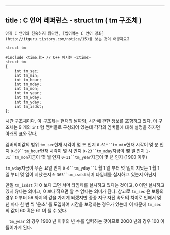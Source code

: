 ----------------
title : C 언어 레퍼런스 - struct tm ( tm 구조체 )
--------------



```warning
아직 C 언어와 친숙하지 않다면, [씹어먹는 C 언어 강좌](http://itguru.tistory.com/notice/15)를 보는 것이 어떻까요?

```

`struct tm`




```info
#include <time.h> // C++ 에서는 <ctime>
struct tm
{
    int tm_sec;
    int tm_min;
    int tm_hour;
    int tm_mday;
    int tm_mon;
    int tm_year;
    int tm_wday;
    int tm_yday;
    int tm_isdst;
};
```


시간 구조체이다.
이 구조체는 현재의 날짜와, 시간에 관한 정보를 포함하고 있다. 이 구조체는 9 개의 `int` 형 멤버들로 구성되어 있는데 각각의 멤버들에 대해 설명을 하자면 아래의 표와 같다.


멤버의미값의 범위
`tm_sec`현재 시각이 몇 초 인지
`0-61*``tm_min`현재 시각이 몇 분 인지
`0-59``tm_hour`현재 시각이 몇 시 인지
`0-23``tm_mday`지금이 몇 일 인지
`1-31``tm_mon`지금이 몇 월 인지
`0-11``tm_year`지금이 몇 년 인지 (1900 이후)

`tm_wday`지금이 무슨 요일 인지
`0-6``tm_yday``1` 월 1 일 부터 몇 일이 지났는 1 월 1 일 부터 몇 일이 지났는지
`0-365``tm_isdst`서머 타임제를 실시하고 있는지 아닌지


만일 `tm_isdst` 가 0 보다 크면 서머 타임제를 실시하고 있다는 것이고, 0 이면 실시하고 있지 않다는 의미고, 0 보다 작으면 알 수 없다는 의미가 된다. 참고로 `tm_sec` 은 보통의 경우 0 부터 59 까지의 값을 가지게 되겠지만 종종 지구 자전 속도의 차이로 인해서 몇 년 마다 한 번 씩 '윤초' 를 도입하여 시간을 보정하는 경우가 있는데 이 때문에 `tm_sec` 의 값이 60 혹은 61 이 될 수 있다.

   `tm_year` 의 경우 1900 년 이후의 년 수를 입력하는 것이므로 2000 년의 경우 100 이 들어가게 된다.




